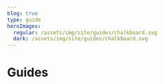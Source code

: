 ```yaml
---
blog: true
type: guide
heroImages:
  regular: /assets/img/site/guides/chalkboard.svg
  dark: /assets/img/site/guides/chalkboard.svg
---
```


# Guides
